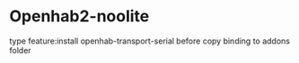# Openhab2-noolite

type feature:install openhab-transport-serial before copy binding to addons folder
